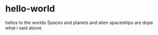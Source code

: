 # hello-world
hellos to the worlds
Spaces and planets and alien spaceships are dope
what i said above
